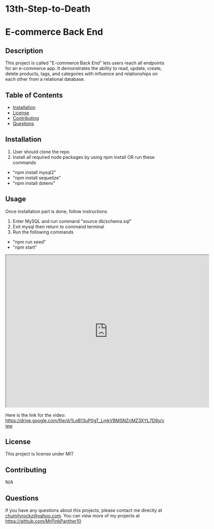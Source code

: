 # 13th-Step-to-Death

# E-commerce Back End

## Description 
This project is called "E-commerce Back End" lets users reach all endpoints for an e-commerce app. It demonstrates the ability to read, update, create, delete products, tags, and categories with influence and relationships on each other from a relational database.

## Table of Contents
* [Installation](#installation)
* [License](#license)
* [Contributing](#contributing)
* [Questions](#questions)
    
## Installation 
1. User should clone the repo
2. Install all required node packages by using npm install OR run these commands
* "npm install mysql2"
* "npm install sequelize"
* "npm install dotenv"

## Usage 
Once installation part is done, follow instructions
1. Enter MySQL and run command "source db/schema.sql"
2. Exit mysql then return to command terminal
3. Run the following commands
* "npm run seed"
* "npm start"


<iframe src="https://drive.google.com/file/d/1LqB13uP0gT_LmkVBMSNZrjMZ3XYL7D9y/preview" width="640" height="480"></iframe>

Here is the link for the video:
https://drive.google.com/file/d/1LqB13uP0gT_LmkVBMSNZrjMZ3XYL7D9y/view





## License 
This project is license under MIT

## Contributing 
N/A
    
## Questions
If you have any questions about this projects, please contact me directly at chumilyrockz@yahoo.com. You can view more of my projects at https://github.com/MrPinkPanther10
